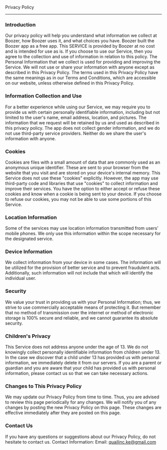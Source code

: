 Privacy Policy

----------------

### Introduction
Our privacy policy will help you understand what information we collect at Boozer, how Boozer uses it, and what choices you have. Boozer built the Boozer app as a free app. This SERVICE is provided by Boozer at no cost and is intended for use as is. If you choose to use our Service, then you agree to the collection and use of information in relation to this policy. The Personal Information that we collect is used for providing and improving the Service. We will not use or share your information with anyone except as described in this Privacy Policy. The terms used in this Privacy Policy have the same meanings as in our Terms and Conditions, which are accessible on our website, unless otherwise defined in this Privacy Policy.

### Information Collection and Use
For a better experience while using our Service, we may require you to provide us with certain personally identifiable information, including but not limited to the user's name, email address, location, and pictures. The information that we request will be retained by us and used as described in this privacy policy. The app does not collect gender information, and we do not use third-party service providers. Neither do we share the user's information with anyone.

### Cookies
Cookies are files with a small amount of data that are commonly used as an anonymous unique identifier. These are sent to your browser from the website that you visit and are stored on your device's internal memory. This Service does not use these "cookies" explicitly. However, the app may use third-party code and libraries that use "cookies" to collect information and improve their services. You have the option to either accept or refuse these cookies and know when a cookie is being sent to your device. If you choose to refuse our cookies, you may not be able to use some portions of this Service.

### Location Information
Some of the services may use location information transmitted from users' mobile phones. We only use this information within the scope necessary for the designated service.

### Device Information
We collect information from your device in some cases. The information will be utilized for the provision of better service and to prevent fraudulent acts. Additionally, such information will not include that which will identify the individual user.

### Security
We value your trust in providing us with your Personal Information; thus, we strive to use commercially acceptable means of protecting it. But remember that no method of transmission over the internet or method of electronic storage is 100% secure and reliable, and we cannot guarantee its absolute security.

### Children's Privacy
This Service does not address anyone under the age of 13. We do not knowingly collect personally identifiable information from children under 13. In the case we discover that a child under 13 has provided us with personal information, we immediately delete it from our servers. If you are a parent or guardian and you are aware that your child has provided us with personal information, please contact us so that we can take necessary actions.

### Changes to This Privacy Policy
We may update our Privacy Policy from time to time. Thus, you are advised to review this page periodically for any changes. We will notify you of any changes by posting the new Privacy Policy on this page. These changes are effective immediately after they are posted on this page.

### Contact Us
If you have any questions or suggestions about our Privacy Policy, do not hesitate to contact us.
Contact Information:
Email: quailinc.ke@gmail.com
